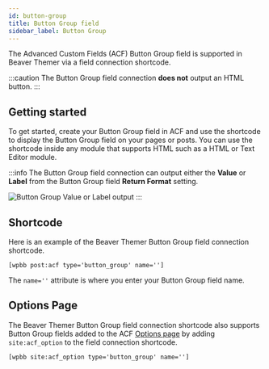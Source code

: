 ```yaml
---
id: button-group
title: Button Group field
sidebar_label: Button Group
---
```


The Advanced Custom Fields (ACF) Button Group field is supported in Beaver Themer via a field connection shortcode.

:::caution
The Button Group field connection **does not** output an HTML button.
:::

## Getting started

To get started, create your Button Group field in ACF and use the shortcode to display the Button Group field on your pages or posts. You can use the shortcode inside any module that supports HTML such as a HTML or Text Editor module.

:::info
The Button Group field connection can output either the **Value** or **Label** from the Button Group field **Return Format** setting.

![Button Group Value or Label output](/img/beaver-themer/integrations--acf--button-group-field--1.jpg)
:::

## Shortcode

Here is an example of the Beaver Themer Button Group field connection shortcode.
```markup
[wpbb post:acf type='button_group' name='']
```

The `name=''` attribute is where you enter your Button Group field name.

## Options Page

The Beaver Themer Button Group field connection shortcode also supports Button Group fields added to the ACF [Options page](../options-page.md) by adding `site:acf_option` to the field connection shortcode.

```markup
[wpbb site:acf_option type='button_group' name='']
```
